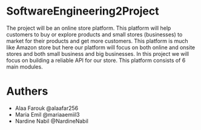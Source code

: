 # SoftwareEngineering2Project
The project will be an online store platform. This platform will help customers to buy or explore products and small stores (businesses) to market for their products and get more customers.  This platform is much like Amazon store but here our platform will focus on both online and onsite stores and both small business and big businesses. In this project we will focus on building a reliable API for our store.  This platform consists of 6 main modules.
# Authers
- Alaa Farouk @alaafar256
- Maria Emil @mariaaemiil3
- Nardine Nabil @NardineNabil
